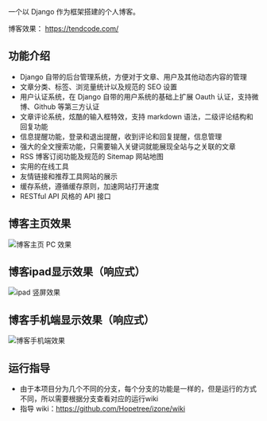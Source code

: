一个以 Django 作为框架搭建的个人博客。

博客效果： https://tendcode.com/

## 功能介绍
- Django 自带的后台管理系统，方便对于文章、用户及其他动态内容的管理
- 文章分类、标签、浏览量统计以及规范的 SEO 设置
- 用户认证系统，在 Django 自带的用户系统的基础上扩展 Oauth 认证，支持微博、Github 等第三方认证
- 文章评论系统，炫酷的输入框特效，支持 markdown 语法，二级评论结构和回复功能
- 信息提醒功能，登录和退出提醒，收到评论和回复提醒，信息管理
- 强大的全文搜索功能，只需要输入关键词就能展现全站与之关联的文章
- RSS 博客订阅功能及规范的 Sitemap 网站地图
- 实用的在线工具
- 友情链接和推荐工具网站的展示
- 缓存系统，遵循缓存原则，加速网站打开速度
- RESTful API 风格的 API 接口

## 博客主页效果
![博客主页 PC 效果](https://user-images.githubusercontent.com/30201215/54125719-b3ffeb00-4440-11e9-9edd-e2eabf2a9dd5.png)

## 博客ipad显示效果（响应式）
![ipad 竖屏效果](https://github.com/Hopetree/images/blob/master/izone-ipad.png)

## 博客手机端显示效果（响应式）
![博客手机端效果](https://github.com/Hopetree/images/blob/master/izone-iphone.png)

## 运行指导
- 由于本项目分为几个不同的分支，每个分支的功能是一样的，但是运行的方式不同，所以需要根据分支查看对应的运行wiki
- 指导 wiki：https://github.com/Hopetree/izone/wiki
